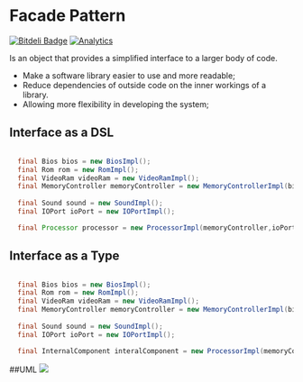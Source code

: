 # Facade Pattern

[![Bitdeli Badge](https://d2weczhvl823v0.cloudfront.net/vicboma1/facadepattern/trend.png)](https://bitdeli.com/free "Bitdeli Badge") [![Analytics](https://ga-beacon.appspot.com/UA-68658653-4/FacadePattern/readme)](https://github.com/igrigorik/ga-beacon)

Is an object that provides a simplified interface to a larger body of code.
* Make a software library easier to use and more readable;
* Reduce dependencies of outside code on the inner workings of a library.
* Allowing more flexibility in developing the system;

## Interface as a DSL
```java

  final Bios bios = new BiosImpl();
  final Rom rom = new RomImpl();
  final VideoRam videoRam = new VideoRamImpl();
  final MemoryController memoryController = new MemoryControllerImpl(bios,rom,videoRam);
  
  final Sound sound = new SoundImpl();
  final IOPort ioPort = new IOPortImpl();

  final Processor processor = new ProcessorImpl(memoryController,ioPort,sound);
```

## Interface as a Type
```java

  final Bios bios = new BiosImpl();
  final Rom rom = new RomImpl();
  final VideoRam videoRam = new VideoRamImpl();
  final MemoryController memoryController = new MemoryControllerImpl(bios,rom,videoRam);
  
  final Sound sound = new SoundImpl();
  final IOPort ioPort = new IOPortImpl();

  final InternalComponent interalComponent = new ProcessorImpl(memoryController,ioPort,sound);
```


##UML
![](http://i.imgur.com/f7RziXb.png)




